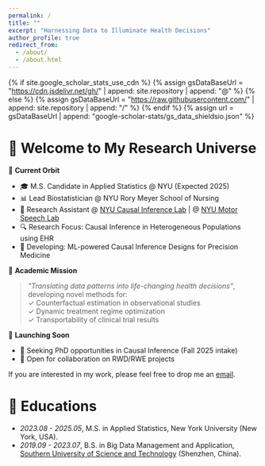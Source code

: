 ```yaml
---
permalink: /
title: ""
excerpt: "Harnessing Data to Illuminate Health Decisions"
author_profile: true
redirect_from: 
  - /about/
  - /about.html
---
```


{% if site.google_scholar_stats_use_cdn %}
{% assign gsDataBaseUrl = "https://cdn.jsdelivr.net/gh/" | append: site.repository | append: "@" %}
{% else %}
{% assign gsDataBaseUrl = "https://raw.githubusercontent.com/" | append: site.repository | append: "/" %}
{% endif %}
{% assign url = gsDataBaseUrl | append: "google-scholar-stats/gs_data_shieldsio.json" %}

<span class='anchor' id='about-me'></span>
# 🌟 Welcome to My Research Universe

📌 **Current Orbit**  
- 🎓 M.S. Candidate in Applied Statistics @ NYU (Expected 2025)  
- 📊 Lead Biostatistician @ NYU Rory Meyer School of Nursing
- 📌 Research Assistant @ [NYU Causal Inference Lab](https://thinkcausal.org/en/) | @ [NYU Motor Speech Lab](https://wp.nyu.edu/grigoslab/) 
- 🔍 Research Focus: Causal Inference in Heterogeneous Populations using EHR  
- 🧠 Developing: ML-powered Causal Inference Designs for Precision Medicine  

🎯 **Academic Mission**  
> *"Translating data patterns into life-changing health decisions"*, developing novel methods for:  
✓ Counterfactual estimation in observational studies  
✓ Dynamic treatment regime optimization  
✓ Transportability of clinical trial results  

🚀 **Launching Soon**  
- 📢 Seeking PhD opportunities in Causal Inference (Fall 2025 intake)  
- 🤝 Open for collaboration on RWD/RWE projects  

If you are interested in my work, please feel free to drop me an [email](mailto:zm2518@nyu.edu).

# 📖 Educations
- *2023.08 - 2025.05*, M.S. in Applied Statistics, New York University (New York, USA).
- *2019.09 - 2023.07*, B.S. in Big Data Management and Application, [Southern University of Science and Technology](https://www.sustech.edu.cn/en/) (Shenzhen, China).
